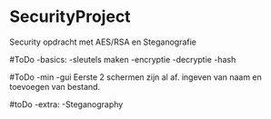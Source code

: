 # SecurityProject
Security opdracht met AES/RSA en Steganografie

#ToDo -basics:
-sleutels maken
-encryptie
-decryptie
-hash

#ToDo -min
-gui
  Eerste 2 schermen zijn al af. ingeven van naam en toevoegen van bestand.

#toDo -extra:
-Steganography

